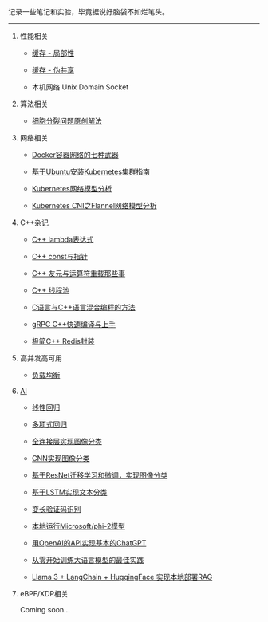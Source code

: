 记录一些笔记和实验，毕竟据说好脑袋不如烂笔头。

---

1. 性能相关
   
   - [缓存 - 局部性](./Performance/Locality_of_reference.md)
   
   - [缓存 - 伪共享](./Performance/False_sharing.md)
      
   - 本机网络 Unix Domain Socket
   

2. 算法相关
   
   - [细胞分裂问题原创解法](./Algorithm/Cells_count.md)


3. 网络相关
   
   - [Docker容器网络的七种武器](./Network/Docker_Network.md)

   - [基于Ubuntu安装Kubernetes集群指南](./Network/Kubernetes_Installation.md)
   
   - [Kubernetes网络模型分析](./Network/Kubernetes_Network.md)
   
   - [Kubernetes CNI之Flannel网络模型分析](./Network/Kubernetes_Flannel_Network.md)


4. C++杂记

   - [C++ lambda表达式](./Cpp/Cpp_Lambda.md)
   
   - [C++ const与指针](./Cpp/Cpp_Const_Pointer.md)
   
   - [C++ 友元与运算符重载那些事](./Cpp/Cpp_Friend_Operator.md)

   - [C++ 线程池](./Cpp/Cpp_ThreadPool.md)
  
   - [C语言与C++语言混合编程的方法](./Cpp/Cpp_Mix_C.md)
  
   - [gRPC C++快速编译与上手](./Cpp/Cpp_gRPC.md)
  
   - [极简C++ Redis封装](./Cpp/Cpp_Redis.md)
   

5. 高并发高可用

   - [负载均衡](./Cpp/Cpp_Load_Balance.md)


6. [AI](https://github.com/yuchuanwang/DeepLearning)

   - [线性回归](./PyTorch/01_LinearRegression.md)
   
   - [多项式回归](./PyTorch/02_PolyRegression.md)
   
   - [全连接层实现图像分类](./PyTorch/03_ImageClassificationByFC.md)

   - [CNN实现图像分类](./PyTorch/04_ImageClassificationByCNN.md)
  
   - [基于ResNet迁移学习和微调，实现图像分类](./PyTorch/05_ImageClassificationByResNet.md)
   
   - [基于LSTM实现文本分类](./PyTorch/06_CommentClassificationByLSTM.md)
  
   - [变长验证码识别](https://github.com/yuchuanwang/DeepLearning/blob/main/CaptchaHacker.py)
  
   - [本地运行Microsoft/phi-2模型](./PyTorch/Microsoft-phi-2.md)
  
   - [用OpenAI的API实现基本的ChatGPT](./PyTorch/MiniChatGPT.md)

   - [从零开始训练大语言模型的最佳实践](./PyTorch/Training_LLMs.md)

   - [Llama 3 + LangChain + HuggingFace 实现本地部署RAG](./PyTorch/Llama3_RAG.md)
      

7. eBPF/XDP相关

   Coming soon...
   
